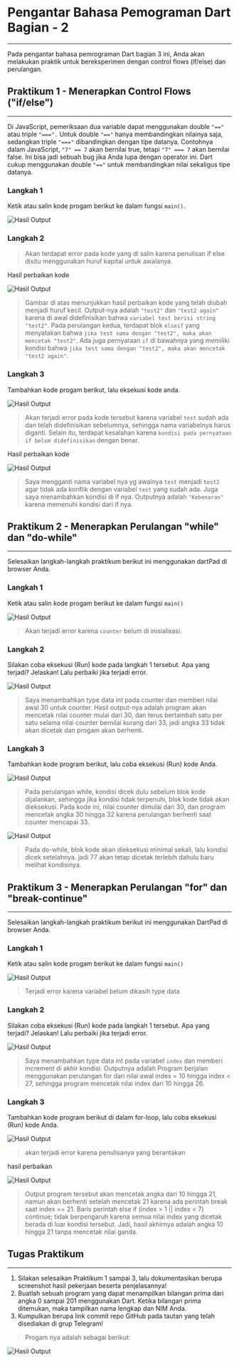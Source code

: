 # **Pengantar Bahasa Pemograman Dart Bagian - 2**
---

Pada pengantar bahasa pemrograman Dart bagian 3 ini, Anda akan melakukan praktik untuk bereksperimen dengan control flows (if/else) dan perulangan.

## **Praktikum 1 - Menerapkan Control Flows ("if/else")**
---
Di JavaScript, pemeriksaan dua variable dapat menggunakan double `"=="` atau triple `"===".` Untuk double `"=="` hanya membandingkan nilainya saja, sedangkan triple `"==="` dibandingkan dengan tipe datanya. Contohnya dalam JavaScript, `"7" == 7` akan bernilai true, tetapi `"7" === 7` akan bernilai false. Ini bisa jadi sebuah bug jika Anda lupa dengan operator ini. Dart cukup menggunakan double `"=="` untuk membandingkan nilai sekaligus tipe datanya.

### **Langkah 1**
Ketik atau salin kode progam berikut ke dalam fungsi `main()`.

![Hasil Output](img/hasildart1.png)

### **Langkah 2**

>Akan terdapat error pada kode yang di salin karena penulisan if else disitu menggunakan huruf kapital untuk awalanya.

Hasil perbaikan kode

![Hasil Output](img/hasildart2.png)

>Gambar di atas menunjukkan hasil perbaikan kode yang telah diubah menjadi huruf kecil. Output-nya adalah `"test2"` dan `"test2 again"` karena di awal didefinisikan bahwa `variabel test berisi string "test2"`. Pada perulangan kedua, terdapat blok `elseif` yang menyatakan bahwa `jika test sama dengan "test2", maka akan mencetak "test2"`. Ada juga pernyataan `if` di bawahnya yang memiliki kondisi bahwa `jika test sama dengan "test2", maka akan mencetak "test2 again"`.

### **Langkah 3**
Tambahkan kode progam berikut, lalu eksekusi kode anda.

![Hasil Output](img/hasildart3.png)

> Akan terjadi error pada kode tersebut karena variabel `test` sudah ada dan telah didefinisikan sebelumnya, sehingga nama variabelnya harus diganti. Selain itu, terdapat kesalahan karena `kondisi pada pernyataan if belum didefinisikan` dengan benar.

Hasil perbaikan kode 

![Hasil Output](img/hasildart4.png)

> Saya mengganti nama variabel nya yg awalnya `test` menjadi `test2`  agar tidak ada konflik dengan variabel `test` yang sudah ada. Juga saya menambahkan kondisi di if nya. Outputnya adalah `"Kebenaran"` karena memenuhi kondisi dari if nya.

## **Praktikum 2 - Menerapkan Perulangan "while" dan "do-while"**
---
Selesaikan langkah-langkah praktikum berikut ini menggunakan dartPad di browser Anda.

### **Langkah 1**
Ketik atau salin kode progam berikut ke dalam fungsi `main()`

![Hasil Output](img/hasildart5.png)

>Akan terjadi error karena `counter` belum di inisialisasi. 

### **Langkah 2**
Silakan coba eksekusi (Run) kode pada langkah 1 tersebut. Apa yang terjadi? Jelaskan! Lalu perbaiki jika terjadi error.

![Hasil Output](img/hasildart6.png)

> Saya menambahkan type data int pada counter dan memberi nilai awal 30 untuk counter. Hasil output-nya adalah program akan mencetak nilai counter mulai dari 30, dan terus bertambah satu per satu selama nilai counter bernilai kurang dari 33, jadi angka 33 tidak akan dicetak dan progam akan berhenti.

### **Langkah 3**
Tambahkan kode program berikut, lalu coba eksekusi (Run) kode Anda.

![Hasil Output](img/hasildart7.png)

> Pada perulangan while, kondisi dicek dulu sebelum blok kode dijalankan, sehingga jika kondisi tidak terpenuhi, blok kode tidak akan dieksekusi. Pada kode ini, nilai counter dimulai dari 30, dan program mencetak angka 30 hingga 32 karena perulangan berhenti saat counter mencapai 33.

![Hasil Output](img/hasildart13.png)
> Pada do-while, blok kode akan dieksekusi minimal sekali, lalu kondisi dicek setelahnya. jadi 77 akan tetap dicetak terlebih dahulu baru melihat kondisinya.

## **Praktikum 3 - Menerapkan Perulangan "for" dan "break-continue"**
---
Selesaikan langkah-langkah praktikum berikut ini menggunakan DartPad di browser Anda.

### **Langkah 1**
Ketik  atau salin kode progam berikut ke dalam fungsi `main()`

![Hasil Output](img/hasildart8.png)

> Terjadi error karena variabel belum dikasih type data

### **Langkah 2**
Silakan coba eksekusi (Run) kode pada langkah 1 tersebut. Apa yang terjadi? Jelaskan! Lalu perbaiki jika terjadi error.

![Hasil Output](img/hasildart9.png)

>  Saya menambahkan type data int pada variabel `index` dan memberi increment di akhir kondisi. Outputnya adalah Program berjalan menggunakan perulangan for dari nilai awal index = 10 hingga index < 27, sehingga program mencetak nilai index dari 10 hingga 26. 

### **Langkah 3**
Tambahkan kode program berikut di dalam for-loop, lalu coba eksekusi (Run) kode Anda.

![Hasil Output](img/hasildart10.png)

>akan terjadi error karena penulisanya yang berantakan

hasil perbaikan

![Hasil Output](img/hasildart12.png)

> Output program tersebut akan mencetak angka dari 10 hingga 21, namun akan berhenti setelah mencetak 21 karena ada perintah break saat index == 21. Baris perintah else if (index > 1 || index < 7) continue; tidak berpengaruh karena semua nilai index yang dicetak berada di luar kondisi tersebut. Jadi, hasil akhirnya adalah angka 10 hingga 21 tanpa mencetak nilai ganda.

## **Tugas Praktikum**
---

1. Silakan selesaikan Praktikum 1 sampai 3, lalu dokumentasikan berupa screenshot hasil pekerjaan beserta penjelasannya!
2. Buatlah sebuah program yang dapat menampilkan bilangan prima dari angka 0 sampai 201 menggunakan Dart. Ketika bilangan prima ditemukan, maka tampilkan nama lengkap dan NIM Anda.
3. Kumpulkan berupa link commit repo GitHub pada tautan yang telah disediakan di grup Telegram!

> Progam nya adalah sebagai berikut:

![Hasil Output](img/hasildart14.png)







